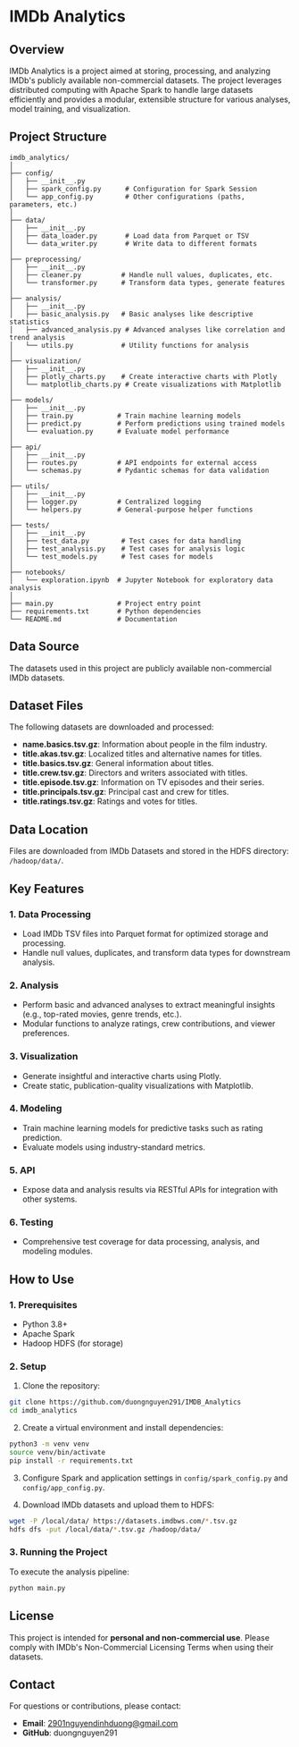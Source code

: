 # IMDb Analytics

## Overview
IMDb Analytics is a project aimed at storing, processing, and analyzing IMDb's publicly available non-commercial datasets. The project leverages distributed computing with Apache Spark to handle large datasets efficiently and provides a modular, extensible structure for various analyses, model training, and visualization.

## Project Structure

```plaintext
imdb_analytics/
│
├── config/
│   ├── __init__.py
│   ├── spark_config.py      # Configuration for Spark Session
│   └── app_config.py        # Other configurations (paths, parameters, etc.)
│
├── data/
│   ├── __init__.py
│   ├── data_loader.py       # Load data from Parquet or TSV
│   └── data_writer.py       # Write data to different formats
│
├── preprocessing/
│   ├── __init__.py
│   ├── cleaner.py          # Handle null values, duplicates, etc.
│   └── transformer.py      # Transform data types, generate features
│
├── analysis/
│   ├── __init__.py
│   ├── basic_analysis.py   # Basic analyses like descriptive statistics
│   ├── advanced_analysis.py # Advanced analyses like correlation and trend analysis
│   └── utils.py            # Utility functions for analysis
│
├── visualization/
│   ├── __init__.py
│   ├── plotly_charts.py    # Create interactive charts with Plotly
│   └── matplotlib_charts.py # Create visualizations with Matplotlib
│
├── models/
│   ├── __init__.py
│   ├── train.py           # Train machine learning models
│   ├── predict.py         # Perform predictions using trained models
│   └── evaluation.py      # Evaluate model performance
│
├── api/
│   ├── __init__.py
│   ├── routes.py          # API endpoints for external access
│   └── schemas.py         # Pydantic schemas for data validation
│
├── utils/
│   ├── __init__.py
│   ├── logger.py          # Centralized logging
│   └── helpers.py         # General-purpose helper functions
│
├── tests/
│   ├── __init__.py
│   ├── test_data.py        # Test cases for data handling
│   ├── test_analysis.py    # Test cases for analysis logic
│   └── test_models.py      # Test cases for models
│
├── notebooks/
│   └── exploration.ipynb  # Jupyter Notebook for exploratory data analysis
│
├── main.py                # Project entry point
├── requirements.txt       # Python dependencies
└── README.md              # Documentation
```

## Data Source
The datasets used in this project are publicly available non-commercial IMDb datasets.

## Dataset Files
The following datasets are downloaded and processed:
* **name.basics.tsv.gz**: Information about people in the film industry.
* **title.akas.tsv.gz**: Localized titles and alternative names for titles.
* **title.basics.tsv.gz**: General information about titles.
* **title.crew.tsv.gz**: Directors and writers associated with titles.
* **title.episode.tsv.gz**: Information on TV episodes and their series.
* **title.principals.tsv.gz**: Principal cast and crew for titles.
* **title.ratings.tsv.gz**: Ratings and votes for titles.

## Data Location
Files are downloaded from IMDb Datasets and stored in the HDFS directory: `/hadoop/data/`.

## Key Features

### 1. Data Processing
* Load IMDb TSV files into Parquet format for optimized storage and processing.
* Handle null values, duplicates, and transform data types for downstream analysis.

### 2. Analysis
* Perform basic and advanced analyses to extract meaningful insights (e.g., top-rated movies, genre trends, etc.).
* Modular functions to analyze ratings, crew contributions, and viewer preferences.

### 3. Visualization
* Generate insightful and interactive charts using Plotly.
* Create static, publication-quality visualizations with Matplotlib.

### 4. Modeling
* Train machine learning models for predictive tasks such as rating prediction.
* Evaluate models using industry-standard metrics.

### 5. API
* Expose data and analysis results via RESTful APIs for integration with other systems.

### 6. Testing
* Comprehensive test coverage for data processing, analysis, and modeling modules.

## How to Use

### 1. Prerequisites
* Python 3.8+
* Apache Spark
* Hadoop HDFS (for storage)

### 2. Setup
1. Clone the repository:
```bash
git clone https://github.com/duongnguyen291/IMDB_Analytics
cd imdb_analytics
```

2. Create a virtual environment and install dependencies:
```bash
python3 -m venv venv
source venv/bin/activate
pip install -r requirements.txt
```

3. Configure Spark and application settings in `config/spark_config.py` and `config/app_config.py`.

4. Download IMDb datasets and upload them to HDFS:
```bash
wget -P /local/data/ https://datasets.imdbws.com/*.tsv.gz
hdfs dfs -put /local/data/*.tsv.gz /hadoop/data/
```

### 3. Running the Project
To execute the analysis pipeline:
```bash
python main.py
```

## License
This project is intended for **personal and non-commercial use**. Please comply with IMDb's Non-Commercial Licensing Terms when using their datasets.

## Contact
For questions or contributions, please contact:
* **Email**: 2901nguyendinhduong@gmail.com
* **GitHub**: duongnguyen291